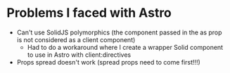 # Problems I faced with Astro

- Can't use SolidJS polymorphics (the component passed in the as prop is not considered as a client component)
  - Had to do a workaround where I create a wrapper Solid component to use in Astro with client:directives
- Props spread doesn't work (spread props need to come first!!!)
